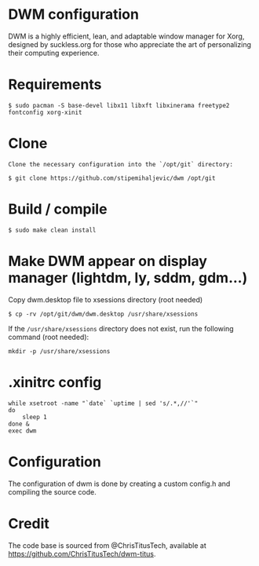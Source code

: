# DWM configuration
DWM is a highly efficient, lean, and adaptable window manager for Xorg, designed by suckless.org for those who appreciate the art of personalizing their computing experience.

# Requirements
    $ sudo pacman -S base-devel libx11 libxft libxinerama freetype2 fontconfig xorg-xinit

# Clone
    Clone the necessary configuration into the `/opt/git` directory:

    $ git clone https://github.com/stipemihaljevic/dwm /opt/git

# Build / compile
    $ sudo make clean install

# Make DWM appear on display manager (lightdm, ly, sddm, gdm...)
Copy dwm.desktop file to xsessions directory (root needed)

    $ cp -rv /opt/git/dwm/dwm.desktop /usr/share/xsessions


If the `/usr/share/xsessions` directory does not exist, run the following command (root needed):

    mkdir -p /usr/share/xsessions

# .xinitrc config

    while xsetroot -name "`date` `uptime | sed 's/.*,//'`"
    do
    	sleep 1
    done &
    exec dwm

# Configuration
The configuration of dwm is done by creating a custom config.h
and compiling the source code.

# Credit
The code base is sourced from @ChrisTitusTech, available at https://github.com/ChrisTitusTech/dwm-titus.
